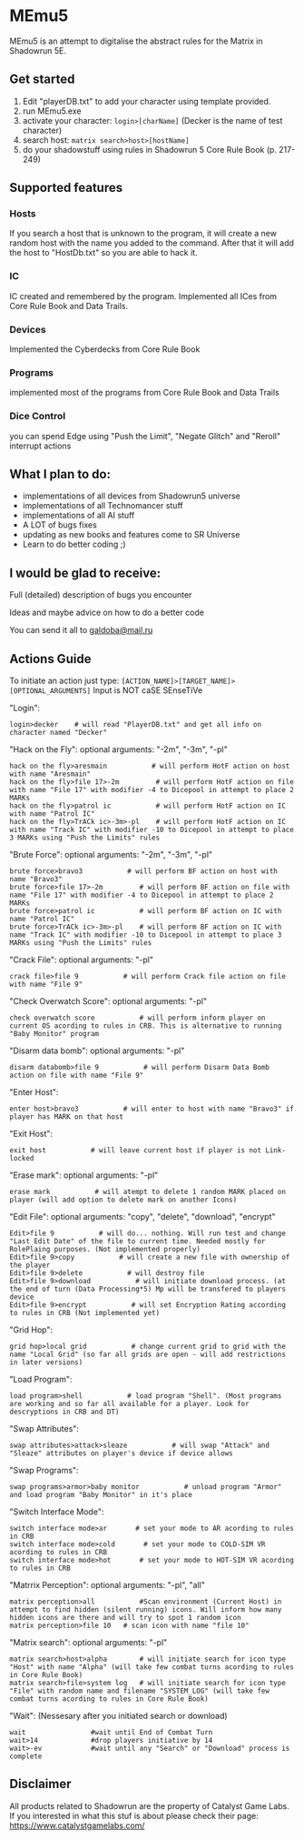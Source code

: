 # MEmu5

MEmu5 is an attempt to digitalise the abstract rules for the Matrix in Shadowrun 5E.

## Get started

1. Edit "playerDB.txt" to add your character using template provided. 
2. run MEmu5.exe
3. activate your character: ```login>[charName]``` (Decker is the name of test character)
4. search host: ```matrix search>host>[hostName]```
5. do your shadowstuff using rules in Shadowrun 5 Core Rule Book (p. 217-249)


## Supported features

### Hosts

If you search a host that is unknown to the program, it will 
create a new random host with the name you added to the
command. After that it will add the host to "HostDb.txt" so
you are able to hack it.

### IC

IC created and remembered by the program. Implemented all ICes
from Core Rule Book and Data Trails.

### Devices

Implemented the Cyberdecks from Core Rule Book

### Programs

implemented most of the programs from Core Rule Book and Data Trails

### Dice Control

you can spend Edge using "Push the Limit", "Negate Glitch" and "Reroll" interrupt actions

## What I plan to do:

* implementations of all devices from Shadowrun5 universe
* implementations of all Technomancer stuff
* implementations of all AI stuff
* A LOT of bugs fixes
* updating as new books and features come to SR Universe
* Learn to do better coding ;)

## I would be glad to receive:

Full (detailed) description of bugs you encounter

Ideas and maybe advice on how to do a better code

You can send it all to galdoba@mail.ru

## Actions Guide

To initiate an action just type:
```[ACTION_NAME]>[TARGET_NAME]>[OPTIONAL_ARGUMENTS]```
Input is NOT caSE SEnseTiVe

"Login":
```
login>decker	# will read "PlayerDB.txt" and get all info on character named "Decker"
```

"Hack on the Fly":
optional arguments: "-2m", "-3m", "-pl"
```
hack on the fly>aresmain           # will perform HotF action on host with name "Aresmain"
hack on the fly>file 17>-2m         # will perform HotF action on file with name "File 17" with modifier -4 to Dicepool in attempt to place 2 MARKs
hack on the fly>patrol ic           # will perform HotF action on IC with name "Patrol IC"
hack on the fly>TrACk ic>-3m>-pl	# will perform HotF action on IC with name "Track IC" with modifier -10 to Dicepool in attempt to place 3 MARKs using "Push the Limits" rules
```

"Brute Force":
optional arguments: "-2m", "-3m", "-pl"
```
brute force>bravo3           # will perform BF action on host with name "Bravo3"
brute force>file 17>-2m         # will perform BF action on file with name "File 17" with modifier -4 to Dicepool in attempt to place 2 MARKs
brute force>patrol ic           # will perform BF action on IC with name "Patrol IC"
brute force>TrACk ic>-3m>-pl	# will perform BF action on IC with name "Track IC" with modifier -10 to Dicepool in attempt to place 3 MARKs using "Push the Limits" rules
```

"Crack File":
optional arguments: "-pl"
```
crack file>file 9           # will perform Crack file action on file with name "File 9"
```

"Check Overwatch Score":
optional arguments: "-pl"
```
check overwatch score           # will perform inform player on current OS acording to rules in CRB. This is alternative to running "Baby Monitor" program
```

"Disarm data bomb":
optional arguments: "-pl"
```
disarm databomb>file 9           # will perform Disarm Data Bomb action on file with name "File 9"
```

"Enter Host":
```
enter host>bravo3           # will enter to host with name "Bravo3" if player has MARK on that host
```

"Exit Host":
```
exit host           # will leave current host if player is not Link-locked
```

"Erase mark":
optional arguments: "-pl"
```
erase mark           # will atempt to delete 1 random MARK placed on player (will add option to delete mark on another Icons)
```

"Edit File":
optional arguments: "copy", "delete", "download", "encrypt"
```
Edit>file 9           # will do... nothing. Will run test and change "Last Edit Date" of the file to current time. Needed mostly for RolePlaing purposes. (Not implemented properly) 
Edit>file 9>copy           # will create a new file with ownership of the player
Edit>file 9>delete           # will destroy file
Edit>file 9>download           # will initiate download process. (at the end of turn (Data Processing*5) Mp will be transfered to players device
Edit>file 9>encrypt           # will set Encryption Rating according to rules in CRB (Not implemented yet)
```

"Grid Hop":
```
grid hop>local grid           # change current grid to grid with the name "Local Grid" (so far all grids are open - will add restrictions in later versions)
```

"Load Program":
```
load program>shell           # load program "Shell". (Most programs are working and so far all available for a player. Look for descryptions in CRB and DT)
```

"Swap Attributes":
```
swap attributes>attack>sleaze           # will swap "Attack" and "Sleaze" attributes on player's device if device allows
```

"Swap Programs":
```
swap programs>armor>baby monitor           # unload program "Armor" and load program "Baby Monitor" in it's place
```

"Switch Interface Mode":
```
switch interface mode>ar       # set your mode to AR acording to rules in CRB
switch interface mode>cold       # set your mode to COLD-SIM VR acording to rules in CRB
switch interface mode>hot       # set your mode to HOT-SIM VR acording to rules in CRB
```

"Matrrix Perception":
optional arguments: "-pl", "all"
```
matrix perception>all			#Scan environment (Current Host) in attempt to find hidden (silent running) icons. Will inform how many hidden icons are there and will try to spot 1 random icon
matrix perception>file 10	# scan icon with name "file 10"
```

"Matrix search":
optional arguments: "-pl"
```
matrix search>host>alpha        # will initiate search for icon type "Host" with name "Alpha" (will take few combat turns acording to rules in Core Rule Book)
matrix search>file>system log   # will initiate search for icon type "File" with random name and filename "SYSTEM_LOG" (will take few combat turns acording to rules in Core Rule Book)
```

"Wait": 
(Nessesary after you initiated search or download)
```
wait                #wait until End of Combat Turn
wait>14             #drop players initiative by 14
wait>-ev            #wait until any "Search" or "Download" process is complete
```



## Disclaimer

All products related to Shadowrun are the property of Catalyst Game Labs.
If you interested in what this stuf is about please check their page:
https://www.catalystgamelabs.com/
